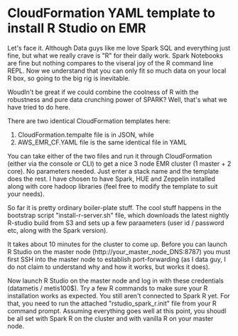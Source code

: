 # CloudFormation YAML template to install R Studio on EMR
Let's face it. Although Data guys like me love Spark SQL and everything just fine, but what we really crave is "R" for their daily work. Spark Notebooks are fine but nothing compares to the viseral joy of the R command line REPL. Now we understand that you can only fit so much data on your local R box,  so going to the big rig is inevitable.

Woudln't be great if we could combine the coolness of R with the robustness and pure data crunching power of SPARK? Well, that's what we have tried to do here.

There are two identical CloudFormation templates here:
  1) CloudFormation.tempalte file is in JSON, while
  2) AWS_EMR_CF.YAML file is the same identical file in YAML
  
You can take either of the two files and run it through CloudFormation (either via the console or CLI) to get a nice 3 node EMR cluster (1 master + 2 core). No parameters needed. Just enter a stack name and the template does the rest. I have chosen to have Spark, HUE and Zeppelin installed along with core hadoop libraries (feel free to modify the template to suit your needs).

So far it is pretty ordinary boiler-plate stuff. The cool stuff happens in the bootstrap script "install-r-server.sh" file, which downloads the latest nightly R-studio build from S3 and sets up a few paraameters (user id / password etc, along with the Spark version).

It takes about 10 minutes for the cluster to come up. Before you can launch R Studio on the master node (http://your_master_node_DNS:8787) you must first SSH into the master node to establish port-forwarding (as I data guy, I do not claim to understand why and how it works, but works it does).

Now launch R Studio on the master node and log in with these credentials (datametis / metis100$). Try a few R commands to make sure your R installation works as expected. You still aren't connected to Spark R yet. For that, you need to run the attached "rstudio_spark_r.init" file from your R command prompt. Assuming everything goes well at this point, you shoudl be all set with Spark R on the cluster and with vanilla R on your master node.
















